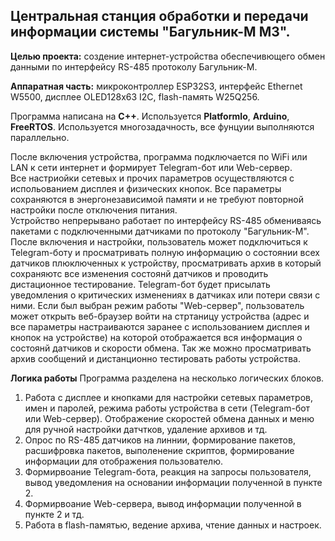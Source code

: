 
## Центральная станция обработки и передачи информации системы "Багульник-М МЗ".

**Целью проекта:** создение интернет-устройства обеспечивющего обмен данными по интерфейсу RS-485 протоколу Багульник-М.

**Аппаратная часть:** микроконтроллер ESP32S3, интерфейс Ethernet W5500, дисплее OLED128x63 I2C, flash-память W25Q256.

Программа написана на **C++**. Используется **PlatformIo**, **Arduino**, **FreeRTOS**. Используется многозадачность, все фунцуии выполняются параллельно.

После включения устройства, программа подключается по WiFi или LAN к сети интернет и формирует Telegram-бот или Web-сервер.  
Все настриойки сетевых и прочих параметров осуществляются с испольованием дисплея и физических кнопок. Все параметры сохраняются в энергонезависимой памяти и не требуют повторной настройки после отключения питания.  
Устройство непрерывано работает по интерфейсу RS-485 обмениваясь пакетами с подключенными датчиками по протоколу "Багульник-М". 
После включения и настройки, пользователь может подключиться к Telegram-боту и просматривать полную информацию о состоянии всех датчиков плюключенных к устройству, просматривать архив в который сохраняютс все изменения состоянй датчиков и проводить дистационное тестирование. Telegram-бот будет присылать уведомления о критических изменениях в датчиках или потери связи с ними.
Если был выбран режим работы "Web-сервер", пользователь может открыть веб-браузер войти на стртаницу устройства (адрес и все параметры настраиваются заранее с использованием дисплея и кнопок на устройстве) на которой отображается вся информация о состоянй датчиков и скорости обмена. Так же можно просматривать архив сообщений и дистанционно тестировать работы устройства.

 **Логика работы** Программа разделена на несколько логических блоков.
1) Работа с дисплее и кнопками для настройки сетевых параметров, имен и паролей, режима работы устройства в сети (Telegram-бот или Web-сервер). Отображение скоростей обмена данных и меню для ручной настройки датчтков, удаление архивов и тд.
2) Опрос по RS-485 датчиков на линнии, формирование пакетов, расшифровка пакетов, выполенение скриптов, формирование информации для отображения пользователю.
3) Формирвоание Telegram-бота, реакция на запросы пользователя, вывод уведомления на основании информации полученной в пункте 2.
4) Формирвоание Web-сервера, вывод информации полученной в пункте 2 и тд.
5) Работа в flash-памятью, ведение архива, чтение данных и настроек.


